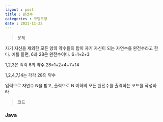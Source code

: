 ```yaml
---
layout : post
title : 완전수
categories : 코딩도장
date : 2021-11-22
---
```

> 문제 <br>

자기 자신을 제외한 모든 양의 약수들의 합이 자기 자신이 되는 자연수를 완전수라고 한다. 예를 들면, 6과 28은 완전수이다. 6=1+2+3

1,2,3은 각각 6의 약수 28=1+2+4+7+14

1,2,4,7,14는 각각 28의 약수

입력으로 자연수 N을 받고, 출력으로 N 이하의 모든 완전수를 출력하는 코드를 작성하라

> 코드
### Java

<script src="https://gist.github.com/kwontaehoon/7242c0336fcc05e1bb4a269e5ca22fee.js"></script>

